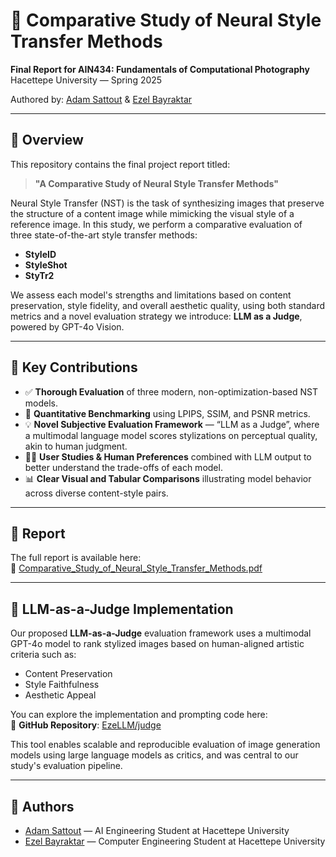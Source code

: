 # 🎨 Comparative Study of Neural Style Transfer Methods

**Final Report for AIN434: Fundamentals of Computational Photography**  
Hacettepe University — Spring 2025

Authored by: [Adam Sattout](https://github.com/somanst) & [Ezel Bayraktar](https://github.com/EzeLLM)

---

## 📄 Overview

This repository contains the final project report titled:

> **"A Comparative Study of Neural Style Transfer Methods"**

Neural Style Transfer (NST) is the task of synthesizing images that preserve the structure of a content image while mimicking the visual style of a reference image. In this study, we perform a comparative evaluation of three state-of-the-art style transfer methods:

- **StyleID**
- **StyleShot**
- **StyTr2**

We assess each model's strengths and limitations based on content preservation, style fidelity, and overall aesthetic quality, using both standard metrics and a novel evaluation strategy we introduce: **LLM as a Judge**, powered by GPT-4o Vision.

---

## 🧠 Key Contributions

- ✅ **Thorough Evaluation** of three modern, non-optimization-based NST models.
- 🎯 **Quantitative Benchmarking** using LPIPS, SSIM, and PSNR metrics.
- 💡 **Novel Subjective Evaluation Framework** — “LLM as a Judge”, where a multimodal language model scores stylizations on perceptual quality, akin to human judgment.
- 👩‍⚖️ **User Studies & Human Preferences** combined with LLM output to better understand the trade-offs of each model.
- 📊 **Clear Visual and Tabular Comparisons** illustrating model behavior across diverse content-style pairs.

---

## 📘 Report

The full report is available here:  
📄 [Comparative_Study_of_Neural_Style_Transfer_Methods.pdf](./Comparative_Study_of_Neural_Style_Transfer_Methods.pdf)

---

## 🤖 LLM-as-a-Judge Implementation

Our proposed **LLM-as-a-Judge** evaluation framework uses a multimodal GPT-4o model to rank stylized images based on human-aligned artistic criteria such as:

- Content Preservation  
- Style Faithfulness  
- Aesthetic Appeal  

You can explore the implementation and prompting code here:  
🔗 **GitHub Repository**: [EzeLLM/judge](https://github.com/EzeLLM/judge)

This tool enables scalable and reproducible evaluation of image generation models using large language models as critics, and was central to our study's evaluation pipeline.

---

## 👫 Authors

- [Adam Sattout](https://github.com/somanst) — AI Engineering Student at Hacettepe University  
- [Ezel Bayraktar](https://github.com/EzeLLM) — Computer Engineering Student at Hacettepe University